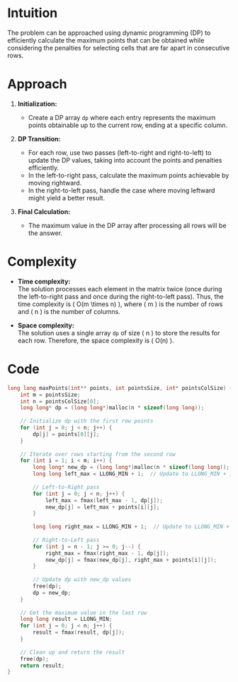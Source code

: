 
# Intuition
The problem can be approached using dynamic programming (DP) to efficiently calculate the maximum points that can be obtained while considering the penalties for selecting cells that are far apart in consecutive rows.

# Approach
1. **Initialization:**
   - Create a DP array `dp` where each entry represents the maximum points obtainable up to the current row, ending at a specific column.

2. **DP Transition:**
   - For each row, use two passes (left-to-right and right-to-left) to update the DP values, taking into account the points and penalties efficiently.
   - In the left-to-right pass, calculate the maximum points achievable by moving rightward.
   - In the right-to-left pass, handle the case where moving leftward might yield a better result.

3. **Final Calculation:**
   - The maximum value in the DP array after processing all rows will be the answer.

# Complexity
- **Time complexity:**  
  The solution processes each element in the matrix twice (once during the left-to-right pass and once during the right-to-left pass). Thus, the time complexity is \( O(m \times n) \), where \( m \) is the number of rows and \( n \) is the number of columns.

- **Space complexity:**  
  The solution uses a single array `dp` of size \( n \) to store the results for each row. Therefore, the space complexity is \( O(n) \).

# Code
```c
long long maxPoints(int** points, int pointsSize, int* pointsColSize) {
    int m = pointsSize;
    int n = pointsColSize[0];
    long long* dp = (long long*)malloc(n * sizeof(long long));
    
    // Initialize dp with the first row points
    for (int j = 0; j < n; j++) {
        dp[j] = points[0][j];
    }
    
    // Iterate over rows starting from the second row
    for (int i = 1; i < m; i++) {
        long long* new_dp = (long long*)malloc(n * sizeof(long long));
        long long left_max = LLONG_MIN + 1;  // Update to LLONG_MIN + 1 to avoid overflow
        
        // Left-to-Right pass
        for (int j = 0; j < n; j++) {
            left_max = fmax(left_max - 1, dp[j]);
            new_dp[j] = left_max + points[i][j];
        }
        
        long long right_max = LLONG_MIN + 1;  // Update to LLONG_MIN + 1 to avoid overflow
        
        // Right-to-Left pass
        for (int j = n - 1; j >= 0; j--) {
            right_max = fmax(right_max - 1, dp[j]);
            new_dp[j] = fmax(new_dp[j], right_max + points[i][j]);
        }
        
        // Update dp with new_dp values
        free(dp);
        dp = new_dp;
    }
    
    // Get the maximum value in the last row
    long long result = LLONG_MIN;
    for (int j = 0; j < n; j++) {
        result = fmax(result, dp[j]);
    }
    
    // Clean up and return the result
    free(dp);
    return result;
}
```
